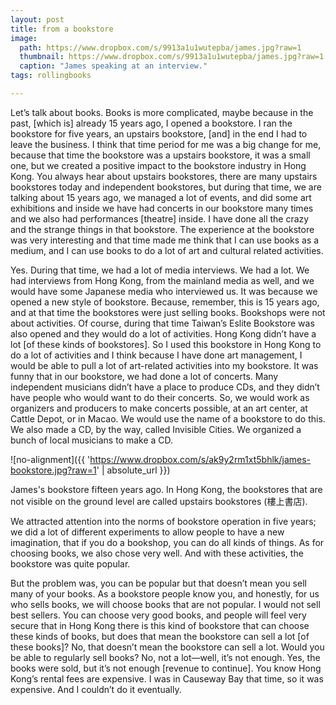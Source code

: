```yaml
---
layout: post
title: from a bookstore
image:
  path: https://www.dropbox.com/s/9913a1u1wutepba/james.jpg?raw=1
  thumbnail: https://www.dropbox.com/s/9913a1u1wutepba/james.jpg?raw=1
  caption: "James speaking at an interview."
tags: rollingbooks

---
```


Let’s talk about books. Books is more complicated, maybe because in the past, [which is] already 15 years ago, I opened a bookstore. I ran the bookstore for five years, an upstairs bookstore, [and] in the end I had to leave the business. I think that time period for me was a big change for me, because that time the bookstore was a upstairs bookstore, it was a small one, but we created a positive impact to the bookstore industry in Hong Kong. You always hear about upstairs bookstores, there are many upstairs bookstores today and independent bookstores, but during that time, we are talking about 15 years ago, we managed a lot of events, and did some art exhibitions and inside we have had concerts in our bookstore many times and we also had performances [theatre] inside. I have done all the crazy and the strange things in that bookstore. The experience at the bookstore was very interesting and that time made me think that I can use books as a medium, and I can use books to do a lot of art and cultural related activities. 

Yes. During that time, we had a lot of media interviews. We had a lot. We had interviews from Hong Kong, from the mainland media as well, and we would have some Japanese media who interviewed us. It was because we opened a new style of bookstore. Because, remember, this is 15 years ago, and at that time the bookstores were just selling books. Bookshops were not about activities. Of course, during that time Taiwan’s Eslite Bookstore was also opened and they would do a lot of activities. Hong Kong didn’t have a lot [of these kinds of bookstores]. So I used this bookstore in Hong Kong to do a lot of activities and I think because I have done art management, I would be able to pull a lot of art-related activities into my bookstore. It was funny that in our bookstore, we had done a lot of concerts. Many independent musicians didn’t have a place to produce CDs, and they didn’t have people who would want to do their concerts. So, we would work as organizers and producers to make concerts possible, at an art center, at Cattle Depot, or in Macao. We would use the name of a bookstore to do this. We also made a CD, by the way, called Invisible Cities. We organized a bunch of local musicians to make a CD. 

![no-alignment]({{ 'https://www.dropbox.com/s/ak9y2rm1xt5bhlk/james-bookstore.jpg?raw=1' | absolute_url }})
  <figcaption>James's bookstore fifteen years ago. In Hong Kong, the bookstores that are not visible on the ground level are called upstairs bookstores (樓上書店).</figcaption>
  
We attracted attention into the norms of bookstore operation in five years; we did a lot of different experiments to allow people to have a new imagination, that if you do a bookshop, you can do all kinds of things. As for choosing books, we also chose very well. And with these activities, the bookstore was quite popular. 

But the problem was, you can be popular but that doesn’t mean you sell many of your books. As a bookstore people know you, and honestly, for us who sells books, we will choose books that are not popular. I would not sell best sellers. You can choose very good books, and people will feel very secure that in Hong Kong there is this kind of bookstore that can choose these kinds of books, but does that mean the bookstore can sell a lot [of these books]? No, that doesn’t mean the bookstore can sell a lot. Would you be able to regularly sell books? No, not a lot—well, it’s not enough. Yes, the books were sold, but it’s not enough [revenue to continue]. You know Hong Kong’s rental fees are expensive. I was in Causeway Bay that time, so it was expensive. And I couldn’t do it eventually.


